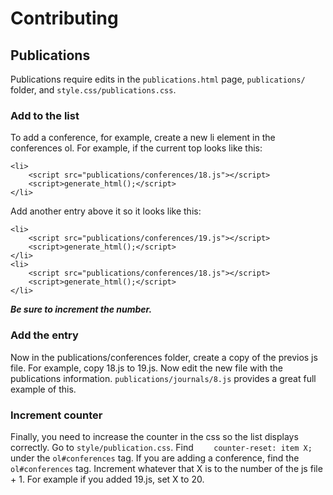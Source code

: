 # Contributing

## Publications
Publications require edits in the ```publications.html``` page, ```publications/``` folder, and ```style.css/publications.css```. 
### Add to the list
To add a conference, for example, create a new li element in the conferences ol. For example, if the current top looks like this:
```
<li>
    <script src="publications/conferences/18.js"></script>
    <script>generate_html();</script>
</li>
```
Add another entry above it so it looks like this:
```
<li>
    <script src="publications/conferences/19.js"></script>
    <script>generate_html();</script>
</li>
<li>
    <script src="publications/conferences/18.js"></script>
    <script>generate_html();</script>
</li>
```
***Be sure to increment the number.***

### Add the entry
Now in the publications/conferences folder, create a copy of the previos js file. For example, copy 18.js to 19.js. Now edit the new file with the publications information. ```publications/journals/8.js``` provides a great full example of this.

### Increment counter
Finally, you need to increase the counter in the css so the list displays correctly. Go to  ```style/publication.css```. Find ```    counter-reset: item X;``` under the ```ol#conferences``` tag. If you are adding a conference, find the ```ol#conferences``` tag. Increment whatever that X is to the number of the js file + 1. For example if you added 19.js, set X to 20.


